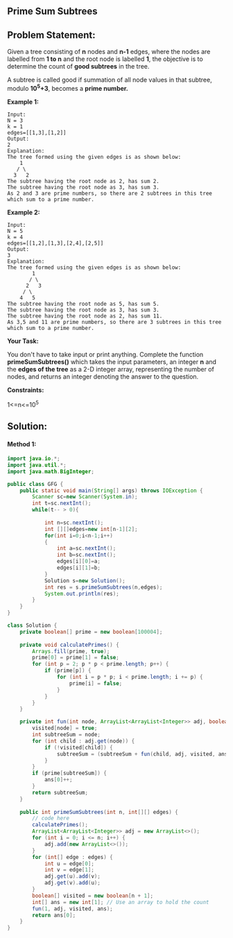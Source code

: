 ## Prime Sum Subtrees

## Problem Statement:

Given a tree consisting of **n** nodes and **n-1** edges, where the nodes are labelled from **1 to n** and the root node is labelled **1**, the objective is to determine the count of **good subtrees** in the tree.

A subtree is called good if summation of all node values in that subtree, modulo **10<sup>5</sup>+3**, becomes a **prime number.**

**Example 1:**

```
Input:
N = 3
k = 1
edges=[[1,3],[1,2]]
Output:
2
Explanation:
The tree formed using the given edges is as shown below:
    1
   / \
  3   2
The subtree having the root node as 2, has sum 2.
The subtree having the root node as 3, has sum 3.
As 2 and 3 are prime numbers, so there are 2 subtrees in this tree which sum to a prime number.
```

**Example 2:**

```
Input:
N = 5
k = 4
edges=[[1,2],[1,3],[2,4],[2,5]]
Output:
3
Explanation:
The tree formed using the given edges is as shown below:
        1
       / \
      2   3
     / \
    4   5
The subtree having the root node as 5, has sum 5.
The subtree having the root node as 3, has sum 3.
The subtree having the root node as 2, has sum 11.
As 3,5 and 11 are prime numbers, so there are 3 subtrees in this tree which sum to a prime number.
```

**Your Task:**

You don't have to take input or print anything. Complete the function **primeSumSubtrees()** which takes the input parameters, an integer **n** and the **edges of the tree** as a 2-D integer array, representing the number of nodes, and returns an integer denoting the answer to the question.

**Constraints:**

1<=n<=10<sup>5</sup>

## Solution:

#### Method 1:

```java
import java.io.*;
import java.util.*;
import java.math.BigInteger;

public class GFG {
    public static void main(String[] args) throws IOException {
        Scanner sc=new Scanner(System.in);
        int t=sc.nextInt();
        while(t-- > 0){
            
            int n=sc.nextInt();
            int [][]edges=new int[n-1][2];
            for(int i=0;i<n-1;i++)
            {
                int a=sc.nextInt();
                int b=sc.nextInt();
                edges[i][0]=a;
                edges[i][1]=b;
            }
            Solution s=new Solution();
            int res = s.primeSumSubtrees(n,edges);
            System.out.println(res);
        }
    }
}

class Solution {
    private boolean[] prime = new boolean[100004];
    
    private void calculatePrimes() {
        Arrays.fill(prime, true);
        prime[0] = prime[1] = false;
        for (int p = 2; p * p < prime.length; p++) {
            if (prime[p]) {
                for (int i = p * p; i < prime.length; i += p) {
                    prime[i] = false;
                }
            }
        }
    }

    private int fun(int node, ArrayList<ArrayList<Integer>> adj, boolean[] visited, int[] ans) {
        visited[node] = true;
        int subtreeSum = node;
        for (int child : adj.get(node)) {
            if (!visited[child]) {
                subtreeSum = (subtreeSum + fun(child, adj, visited, ans)) % 100003;
            }
        }
        if (prime[subtreeSum]) {
            ans[0]++;
        }
        return subtreeSum;
    }
    
    public int primeSumSubtrees(int n, int[][] edges) {
        // code here
        calculatePrimes();
        ArrayList<ArrayList<Integer>> adj = new ArrayList<>();
        for (int i = 0; i <= n; i++) {
            adj.add(new ArrayList<>());
        }
        for (int[] edge : edges) {
            int u = edge[0];
            int v = edge[1];
            adj.get(u).add(v);
            adj.get(v).add(u);
        }
        boolean[] visited = new boolean[n + 1];
        int[] ans = new int[1]; // Use an array to hold the count
        fun(1, adj, visited, ans);
        return ans[0];
    }
}
```